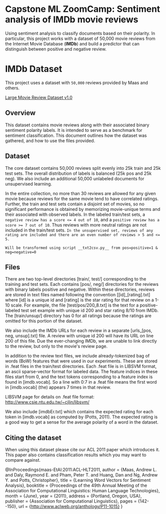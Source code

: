 # Capstone ML ZoomCamp: Sentiment analysis of IMDb movie reviews

Using sentiment analysis to classify documents based on their polarity. In particular, this project works with a dataset of 50,000 movie reviews from the Internet Movie Database (__IMDb__) and build a predictor that can distinguish between positive and negative review.

# IMDb Dataset

This project uses a dataset with `50,000` reviews provided by Maas and others.

[Large Movie Review Dataset v1.0](http://ai.stanford.edu/~amaas/data/sentiment/)

## Overview
This dataset contains movie reviews along with their associated binary sentiment polarity labels. It is intended to serve as a benchmark for sentiment classification. This document outlines how the dataset was gathered, and how to use the files provided.

## Dataset
The core dataset contains 50,000 reviews split evenly into 25k train and 25k test sets. The overall distribution of labels is balanced (25k pos and 25k neg). We also include an additional 50,000 unlabeled documents for unsupervised learning.

In the entire collection, no more than 30 reviews are allowed for any given movie because reviews for the same movie tend to have correlated ratings. Further, the train and test sets contain a disjoint set of movies, so no significant performance is obtained by memorizing movie-unique terms and their associated with observed labels. In the labeled train/test sets, a `negative review has a score <= 4 out of 10`, and a `positive review has a score >= 7 out of 10`. Thus reviews with more neutral ratings are not included in the train/test sets. `In the unsupervised set, reviews of any rating are included and there are an even number of reviews > 5 and <= 5.`

`Will be transformed using script __txt2csv.py__ from pos=positive=1 & neg=negative=0`

## Files
There are two top-level directories [train/, test/] corresponding to the training and test sets. Each contains [pos/, neg/] directories for the reviews with binary labels positive and negative. Within these directories, reviews are stored in text files named following the convention [[id]_[rating].txt] where [id] is a unique id and [rating] is the star rating for that review on a 1-10 scale. For example, the file [test/pos/200_8.txt] is the text for a positive-labeled test set example with unique id 200 and star rating 8/10 from IMDb. The [train/unsup/] directory has 0 for all ratings because the ratings are omitted for this portion of the dataset.

We also include the IMDb URLs for each review in a separate [urls_[pos, neg, unsup].txt] file. A review with unique id 200 will have its URL on line 200 of this file. Due the ever-changing IMDb, we are unable to link directly to the review, but only to the movie's review page.

In addition to the review text files, we include already-tokenized bag of words (BoW) features that were used in our experiments. These are stored in .feat files in the train/test directories. Each .feat file is in LIBSVM format, an ascii sparse-vector format for labeled data. The feature indices in these files start from 0, and the text tokens corresponding to a feature index is found in [imdb.vocab]. So a line with 0:7 in a .feat file means the first word in [imdb.vocab] (the) appears 7 times in that review.

LIBSVM page for details on .feat file format: http://www.csie.ntu.edu.tw/~cjlin/libsvm/

We also include [imdbEr.txt] which contains the expected rating for each token in [imdb.vocab] as computed by (Potts, 2011). The expected rating is a good way to get a sense for the average polarity of a word in the dataset.

## Citing the dataset
When using this dataset please cite our ACL 2011 paper which introduces it. This paper also contains classification results which you may want to compare against.

@InProceedings{maas-EtAl:2011:ACL-HLT2011, author = {Maas, Andrew L. and Daly, Raymond E. and Pham, Peter T. and Huang, Dan and Ng, Andrew Y. and Potts, Christopher}, title = {Learning Word Vectors for Sentiment Analysis}, booktitle = {Proceedings of the 49th Annual Meeting of the Association for Computational Linguistics: Human Language Technologies}, month = {June}, year = {2011}, address = {Portland, Oregon, USA}, publisher = {Association for Computational Linguistics}, pages = {142--150}, url = {http://www.aclweb.org/anthology/P11-1015} }
